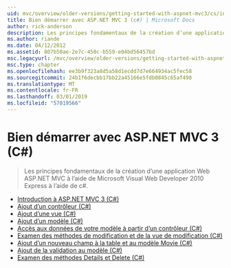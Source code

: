 ```yaml
---
uid: mvc/overview/older-versions/getting-started-with-aspnet-mvc3/cs/index
title: Bien démarrer avec ASP.NET MVC 3 (c#) | Microsoft Docs
author: rick-anderson
description: Les principes fondamentaux de la création d’une application Web ASP.NET MVC à l’aide de Microsoft Visual Web Developer 2010 Express à l’aide de c#.
ms.author: riande
ms.date: 04/12/2012
ms.assetid: 807b50ae-2e7c-450c-b559-e04bd56457bd
msc.legacyurl: /mvc/overview/older-versions/getting-started-with-aspnet-mvc3/cs
msc.type: chapter
ms.openlocfilehash: ee3b9f323a8d5a58d1ecdd7d7e664934ac5fec58
ms.sourcegitcommit: 24b1f6decbb17bb22a45166e5fdb0845c65af498
ms.translationtype: MT
ms.contentlocale: fr-FR
ms.lasthandoff: 03/01/2019
ms.locfileid: "57019566"
---
```

<a name="getting-started-with-aspnet-mvc-3-c"></a>Bien démarrer avec ASP.NET MVC 3 (C#)
====================
> Les principes fondamentaux de la création d’une application Web ASP.NET MVC à l’aide de Microsoft Visual Web Developer 2010 Express à l’aide de c#.


- [Introduction à ASP.NET MVC 3 (C#)](intro-to-aspnet-mvc-3.md)
- [Ajout d’un contrôleur (C#)](adding-a-controller.md)
- [Ajout d’une vue (C#)](adding-a-view.md)
- [Ajout d’un modèle (C#)](adding-a-model.md)
- [Accès aux données de votre modèle à partir d’un contrôleur (C#)](accessing-your-models-data-from-a-controller.md)
- [Examen des méthodes de modification et de la vue de modification (C#)](examining-the-edit-methods-and-edit-view.md)
- [Ajout d’un nouveau champ à la table et au modèle Movie (C#)](adding-a-new-field.md)
- [Ajout de la validation au modèle (C#)](adding-validation-to-the-model.md)
- [Examen des méthodes Details et Delete (C#)](improving-the-details-and-delete-methods.md)
